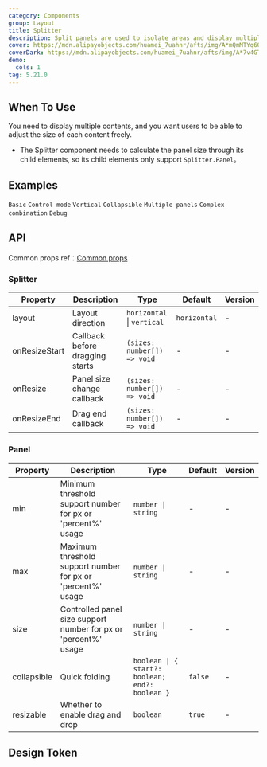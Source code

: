 ```yaml
---
category: Components
group: Layout
title: Splitter
description: Split panels are used to isolate areas and display multiple contents.
cover: https://mdn.alipayobjects.com/huamei_7uahnr/afts/img/A*mQmMTYq6OjYAAAAAAAAAAAAADrJ8AQ/original
coverDark: https://mdn.alipayobjects.com/huamei_7uahnr/afts/img/A*7v4GTo2Ely8AAAAAAAAAAAAADrJ8AQ/original
demo:
  cols: 1
tag: 5.21.0
---
```


## When To Use

You need to display multiple contents, and you want users to be able to adjust the size of each content freely.

- The Splitter component needs to calculate the panel size through its child elements, so its child elements only support `Splitter.Panel`。

## Examples

<!-- prettier-ignore -->
<code src="./demo/size.tsx">Basic</code>
<code src="./demo/control.tsx">Control mode</code>
<code src="./demo/vertical.tsx">Vertical</code>
<code src="./demo/collapsible.tsx">Collapsible</code>
<code src="./demo/multiple.tsx">Multiple panels</code>
<code src="./demo/group.tsx">Complex combination</code>
<code src="./demo/debug.tsx" debug>Debug</code>

## API

Common props ref：[Common props](/docs/react/common-props)

### Splitter

| Property | Description | Type | Default | Version |
| --- | --- | --- | --- | --- |
| layout | Layout direction | `horizontal` \| `vertical` | `horizontal` | - |
| onResizeStart | Callback before dragging starts | `(sizes: number[]) => void` | - | - |
| onResize | Panel size change callback | `(sizes: number[]) => void` | - | - |
| onResizeEnd | Drag end callback | `(sizes: number[]) => void` | - | - |

### Panel

| Property | Description | Type | Default | Version |
| --- | --- | --- | --- | --- |
| min | Minimum threshold support number for px or 'percent%' usage | `number \| string` | - | - |
| max | Maximum threshold support number for px or 'percent%' usage | `number \| string` | - | - |
| size | Controlled panel size support number for px or 'percent%' usage | `number \| string` | - | - |
| collapsible | Quick folding | `boolean \| { start?: boolean; end?: boolean }` | `false` | - |
| resizable | Whether to enable drag and drop | `boolean` | `true` | - |

## Design Token

<ComponentTokenTable component='Splitter'></ComponentTokenTable>
